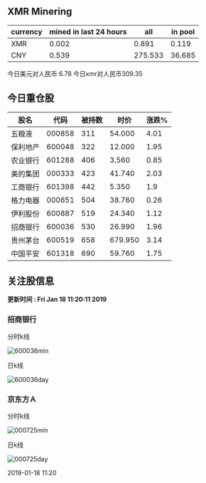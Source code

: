 ## XMR Minering

|currency|mined in last 24 hours|all|in pool|
|---|---|---|---|
|XMR|0.002|0.891|0.119|
|CNY|0.539|275.533|36.685|

今日美元对人民币 6.78	今日xmr对人民币309.35


## 今日重仓股 

|股名|代码|被持数|时价|涨跌%|
|---|---|---|---|---|
|五粮液|000858|311|54.000|4.01|
|保利地产|600048|322|12.000|1.95|
|农业银行|601288|406|3.560|0.85|
|美的集团|000333|423|41.740|2.03|
|工商银行|601398|442|5.350|1.9|
|格力电器|000651|504|38.760|0.26|
|伊利股份|600887|519|24.340|1.12|
|招商银行|600036|530|26.990|1.96|
|贵州茅台|600519|658|679.950|3.14|
|中国平安|601318|690|59.760|1.75|

## 关注股信息
**更新时间 : Fri Jan 18 11:20:11 2019**
### 招商银行 
分时k线

![600036min](http://image.sinajs.cn/newchart/min/n/sh600036.gif)

日k线

![600036day](http://image.sinajs.cn/newchart/daily/n/sh600036.gif)

### 京东方Ａ 
分时k线

![000725min](http://image.sinajs.cn/newchart/min/n/sz000725.gif)

日k线

![000725day](http://image.sinajs.cn/newchart/daily/n/sz000725.gif)

2019-01-18 11:20